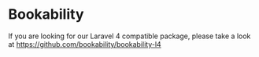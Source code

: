 # Bookability

If you are looking for our Laravel 4 compatible package, please take a look at https://github.com/bookability/bookability-l4